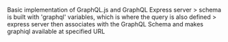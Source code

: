Basic implementation of GraphQL.js and GraphQL Express server > schema is built with 'graphql' variables, which is where the query is also defined > express server then associates with the GraphQL Schema and makes graphiql available at specified URL